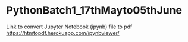 # PythonBatch1_17thMayto05thJune

Link to convert Jupyter Notebook (ipynb) file to pdf 
https://htmtopdf.herokuapp.com/ipynbviewer/
